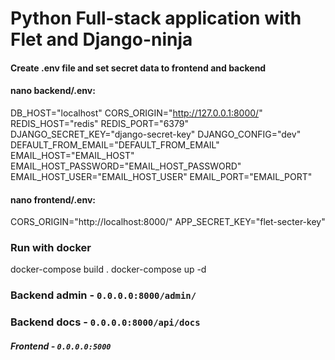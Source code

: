 # Python Full-stack application with Flet and Django-ninja
#### Create .env file and set secret data to frontend and backend
#### nano backend/.env:
DB_HOST="localhost"
CORS_ORIGIN="http://127.0.0.1:8000/"
REDIS_HOST="redis"
REDIS_PORT="6379"
DJANGO_SECRET_KEY="django-secret-key"
DJANGO_CONFIG="dev"
DEFAULT_FROM_EMAIL="DEFAULT_FROM_EMAIL"
EMAIL_HOST="EMAIL_HOST"
EMAIL_HOST_PASSWORD="EMAIL_HOST_PASSWORD"
EMAIL_HOST_USER="EMAIL_HOST_USER"
EMAIL_PORT="EMAIL_PORT"
  
#### nano frontend/.env:
CORS_ORIGIN="http://localhost:8000/"
APP_SECRET_KEY="flet-secter-key"

### Run with docker
docker-compose build .
docker-compose up -d

### Backend admin - `0.0.0.0:8000/admin/`
### Backend docs - `0.0.0.0:8000/api/docs`
##### Frontend - `0.0.0.0:5000`
